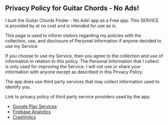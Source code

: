 ## Privacy Policy for Guitar Chords - No Ads!

I built the Guitar Chords Finder - No Ads! app as a Free app. This SERVICE is provided by at no cost and is intended for use as is.

This page is used to inform visitors regarding my policies with the collection, use, and disclosure of Personal Information if anyone decided to use my Service.

If you choose to use my Service, then you agree to the collection and use of information in relation to this policy. The Personal Information that I collect is only used for improving the Service. I will not use or share your information with anyone except as described in this Privacy Policy.

The app does use third party services that may collect information used to identify you.

Link to privacy policy of third party service providers used by the app:
- [Google Play Services](https://www.google.com/policies/privacy/)
- [Firebase Analytics](https://firebase.google.com/policies/analytics)
- [Crashlytics](http://try.crashlytics.com/terms/privacy-policy.pdf)
